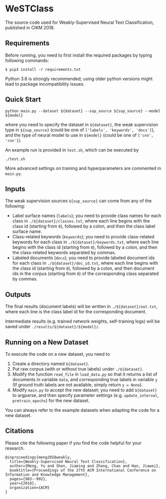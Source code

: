 # WeSTClass

The source code used for Weakly-Supervised Neural Text Classification, published in CIKM 2018.

## Requirements

Before running, you need to first install the required packages by typing following commands:

```
$ pip3 install -r requirements.txt
```

Python 3.6 is strongly recommended; using older python versions might lead to package incompatibility issues.

## Quick Start

```
python main.py --dataset ${dataset} --sup_source ${sup_source} --model ${model}
```
where you need to specify the dataset in ```${dataset}```, the weak supervision type in ```${sup_source}``` (could be one of ```['labels', 'keywords', 'docs']```), and the type of neural model to use in ```${model}``` (could be one of ```['cnn', 'rnn']```).

An example run is provided in ```test.sh```, which can be executed by 
```
./test.sh
```

More advanced settings on training and hyperparameters are commented in ```main.py```.

## Inputs

The weak supervision sources ```${sup_source}``` can come from any of the following:
* Label surface names (```labels```); you need to provide class names for each class in ```./${dataset}/classes.txt```, where each line begins with the class id (starting from ```0```), followed by a colon, and then the class label surface name. 
* Class-related keywords (```keywords```); you need to provide class-related keywords for each class in ```./${dataset}/keywords.txt```, where each line begins with the class id (starting from ```0```), followed by a colon, and then the class-related keywords separated by commas. 
* Labeled documents (```docs```); you need to provide labeled document ids for each class in ```./${dataset}/doc_id.txt```, where each line begins with the class id (starting from ```0```), followed by a colon, and then document ids in the corpus (starting from ```0```) of the corresponding class separated by commas. 


## Outputs

The final results (document labels) will be written in ```./${dataset}/out.txt```, where each line is the class label id for the corresponding document.

Intermediate results (e.g. trained network weights, self-training logs) will be saved under ```./results/${dataset}/${model}/```.

## Running on a New Dataset

To execute the code on a new dataset, you need to 

1. Create a directory named ```${dataset}```.
2. Put raw corpus (with or without true labels) under ```./${dataset}```.
3. Modify the function ```read_file``` in ```load_data.py``` so that it returns a list of documents in variable ```data```, and corresponding true labels in variable ```y``` (If ground truth labels are not available, simply return ```y = None```).
4. Modify ```main.py``` to accept the new dataset; you need to add ```${dataset}``` to argparse, and then specify parameter settings (e.g. ```update_interval```, ```pretrain_epochs```) for the new dataset.

You can always refer to the example datasets when adapting the code for a new dataset.

## Citations

Please cite the following paper if you find the code helpful for your research.
```
@inproceedings{meng2018weakly,
  title={Weakly-Supervised Neural Text Classification},
  author={Meng, Yu and Shen, Jiaming and Zhang, Chao and Han, Jiawei},
  booktitle={Proceedings of the 27th ACM International Conference on Information and Knowledge Management},
  pages={983--992},
  year={2018},
  organization={ACM}
}
```
